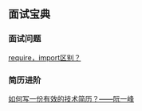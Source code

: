 ## 面试宝典

### 面试问题

[require，import区别？](https://www.zhihu.com/question/56820346)



### 简历进阶

[如何写一份有效的技术简历？——阮一峰](http://www.ruanyifeng.com/blog/2020/01/technical-resume.html)